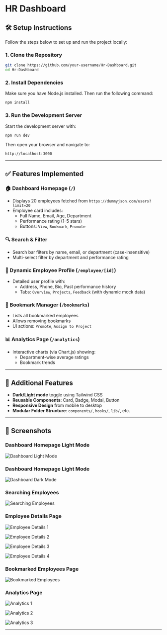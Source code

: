 
# HR Dashboard

## 🛠️ Setup Instructions

Follow the steps below to set up and run the project locally:

### 1. **Clone the Repository**

```bash
git clone https://github.com/your-username/Hr-Dashboard.git
cd Hr-Dashboard
```

### 2. **Install Dependencies**

Make sure you have Node.js installed. Then run the following command:

```bash
npm install
```

### 3. **Run the Development Server**

Start the development server with:

```bash
npm run dev
```

Then open your browser and navigate to:

```
http://localhost:3000
```

---

## ✅ Features Implemented

### 🏠 Dashboard Homepage (`/`)
- Displays 20 employees fetched from `https://dummyjson.com/users?limit=20`
- Employee card includes:
  - Full Name, Email, Age, Department
  - Performance rating (1–5 stars)
  - Buttons: `View`, `Bookmark`, `Promote`

### 🔍 Search & Filter
- Search bar filters by name, email, or department (case-insensitive)
- Multi-select filter by department and performance rating

### 👤 Dynamic Employee Profile (`/employee/[id]`)
- Detailed user profile with:
  - Address, Phone, Bio, Past performance history
  - Tabs: `Overview`, `Projects`, `Feedback` (with dynamic mock data)

### 📑 Bookmark Manager (`/bookmarks`)
- Lists all bookmarked employees
- Allows removing bookmarks
- UI actions: `Promote`, `Assign to Project`

### 📊 Analytics Page (`/analytics`)
- Interactive charts (via Chart.js) showing:
  - Department-wise average ratings
  - Bookmark trends

---

## 🌙 Additional Features

- **Dark/Light mode** toggle using Tailwind CSS
- **Reusable Components**: Card, Badge, Modal, Button
- **Responsive Design** from mobile to desktop
- **Modular Folder Structure**: `components/`, `hooks/`, `lib/`, etc.


---

## 📸 Screenshots

### Dashboard Homepage Light Mode

![Dashboard Light Mode](assets/Dashboard-Page-Light-Mode.png)  


### Dashboard Homepage Light Mode

![Dashboard Dark Mode](assets/Dashboard-Page-Dark-Mode.png)




### Searching Employees

![Searching Employees](assets/Searching-Employees.png)



### Employee Details Page

![Employee Details 1](assets/Employee-Details-1.png)  


![Employee Details 2](assets/Employee-Details-2.png)  


![Employee Details 3](assets/Employee-Details-3.png)  


![Employee Details 4](assets/Employee-Details-4.png)




### Bookmarked Employees Page

![Bookmarked Employees](assets/Bookmarked-Employees.png)




### Analytics Page

![Analytics 1](assets/Analytics-1.png)  

![Analytics 2](assets/Analytics-2.png)  

![Analytics 3](assets/Analytics-3.png)

---
